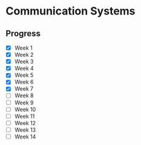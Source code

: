# Communication Systems

## Progress
- [x] Week 1
- [x] Week 2
- [x] Week 3
- [x] Week 4
- [x] Week 5
- [x] Week 6
- [x] Week 7
- [ ] Week 8
- [ ] Week 9
- [ ] Week 10
- [ ] Week 11
- [ ] Week 12
- [ ] Week 13
- [ ] Week 14
